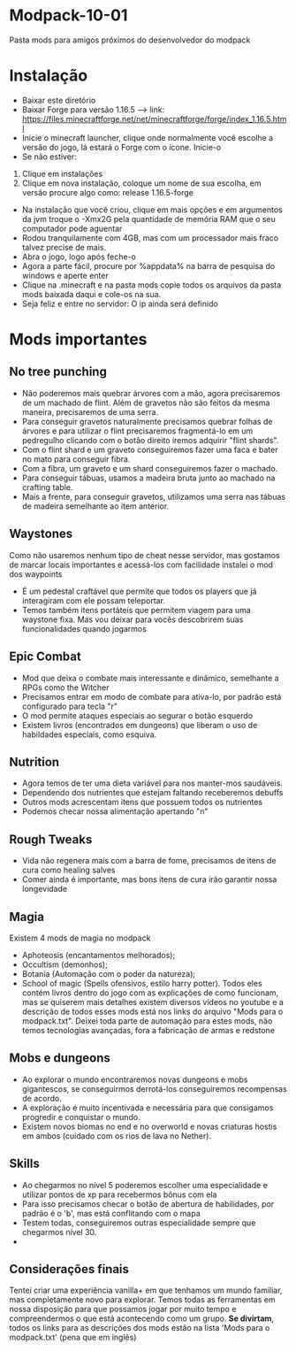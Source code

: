 # Modpack-10-01
Pasta mods para amigos próximos do desenvolvedor do modpack
# Instalação
- Baixar este diretório
- Baixar Forge para versão 1.16.5 --> link: https://files.minecraftforge.net/net/minecraftforge/forge/index_1.16.5.html
- Inicie o minecraft launcher, clique onde normalmente você escolhe a versão do jogo, lá estará o Forge com o ícone. Inicie-o
- Se não estiver:
1. Clique em instalações
2. Clique em nova instalação, coloque um nome de sua escolha, em versão procure algo como: release 1.16.5-forge
- Na instalação que você criou, clique em mais opções e em argumentos da jvm troque o -Xmx2G pela quantidade de memória RAM que o seu computador pode aguentar
- Rodou tranquilamente com 4GB, mas com um processador mais fraco talvez precise de mais.
- Abra o jogo, logo após feche-o
- Agora a parte fácil, procure por %appdata% na barra de pesquisa do windows e aperte enter
- Clique na .minecraft e na pasta mods copie todos os arquivos da pasta mods baixada daqui e cole-os na sua.
- Seja feliz e entre no servidor: O ip ainda será definido


# Mods importantes
## No tree punching
- Não poderemos mais quebrar árvores com a mão, agora precisaremos de um machado de flint. Além de gravetos não são feitos da mesma maneira, precisaremos de uma serra.
- Para conseguir gravetos naturalmente precisamos quebrar folhas de árvores e para utilizar o flint precisaremos fragmentá-lo em um pedregulho clicando com o botão direito iremos adquirir "flint shards".
- Com o flint shard e um graveto conseguiremos fazer uma faca e bater no mato para conseguir fibra.
- Com a fibra, um graveto e um shard conseguiremos fazer o machado.
- Para conseguir tábuas, usamos a madeira bruta junto ao machado na crafting table.
- Mais a frente, para conseguir gravetos, utilizamos uma serra nas tábuas de madeira semelhante ao item anterior.

## Waystones
Como não usaremos nenhum tipo de cheat nesse servidor, mas gostamos de marcar locais importantes e acessá-los com facilidade instalei o mod dos waypoints
- É um pedestal craftável que permite que todos os players que já interagiram com ele possam teleportar.
- Temos também itens portáteis que permitem viagem para uma waystone fixa. Mas vou deixar para vocês descobrirem suas funcionalidades quando jogarmos

## Epic Combat
- Mod que deixa o combate mais interessante e dinâmico, semelhante a RPGs como the Witcher
- Precisamos entrar em modo de combate para ativa-lo, por padrão está configurado para tecla "r"
- O mod permite ataques especiais ao segurar o botão esquerdo
- Existem livros (encontrados em dungeons) que liberam o uso de habildades especiais, como esquiva.

## Nutrition
- Agora temos de ter uma dieta variável para nos manter-mos saudáveis.
- Dependendo dos nutrientes que estejam faltando receberemos debuffs
- Outros mods acrescentam itens que possuem todos os nutrientes
- Podemos checar nossa alimentação apertando "n"

## Rough Tweaks
- Vida não regenera mais com a barra de fome, precisamos de itens de cura como healing salves
- Comer ainda é importante, mas bons itens de cura irão garantir nossa longevidade

## Magia
Existem 4 mods de magia no modpack
  - Aphoteosis (encantamentos melhorados);
  - Occultism (demonhos);
  - Botania (Automação com o poder da natureza);
  - School of magic (Spells ofensivos, estilo harry potter).
Todos eles contém livros dentro do jogo com as explicações de como funcionam, mas se quiserem mais detalhes existem diversos vídeos no youtube e a descrição de todos esses mods está nos links do arquivo "Mods para o modpack.txt".
Deixei toda parte de automação para estes mods, não temos tecnologias avançadas, fora a fabricação de armas e redstone

## Mobs e dungeons
- Ao explorar o mundo encontraremos novas dungeons e mobs gigantescos, se conseguirmos derrotá-los conseguiremos recompensas de acordo.
- A exploração é muito incentivada e necessária para que consigamos progredir e conquistar o mundo.
- Existem novos biomas no end e no overworld e novas criaturas hostis em ambos (cuidado com os rios de lava no Nether).

## Skills
- Ao chegarmos no nível 5 poderemos escolher uma especialidade e utilizar pontos de xp para recebermos bônus com ela
- Para isso precisamos checar o botão de abertura de habilidades, por padrão é o 'b', mas está conflitando com o mapa
- Testem todas, conseguiremos outras especialidade sempre que chegarmos nível 30.
- 

## Considerações finais
Tentei criar uma experiência vanilla+ em que tenhamos um mundo familiar, mas completamente novo para explorar. Temos todas as ferramentas em nossa disposição para que possamos jogar por muito tempo e compreendermos o que está acontecendo como um grupo. **Se divirtam**, todos os links para as descrições dos mods estão na lista 'Mods para o modpack.txt' (pena que em inglês)
